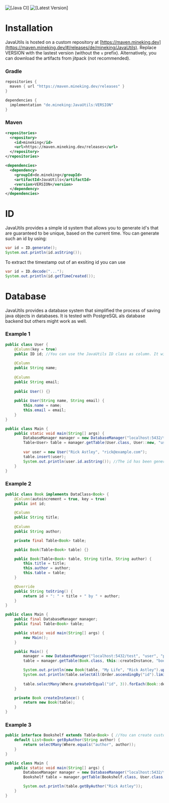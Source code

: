 ![[Java CI]](https://github.com/Utils4J/JavaUtils/actions/workflows/check.yml/badge.svg)
![[Latest Version]](https://maven.mineking.dev/api/badge/latest/releases/de/mineking/JavaUtils?prefix=v&name=Latest%20Version&color=0374b5)

# Installation

JavaUtils is hosted on a custom repository at [https://maven.mineking.dev](https://maven.mineking.dev/#/releases/de/mineking/JavaUtils). Replace VERSION with the lastest version (without the `v` prefix).
Alternatively, you can download the artifacts from jitpack (not recommended).

### Gradle

```groovy
repositories {
  maven { url "https://maven.mineking.dev/releases" }
}

dependencies {
  implementation "de.mineking:JavaUtils:VERSION"
}
```

### Maven

```xml
<repositories>
  <repository>
    <id>mineking</id>
    <url>https://maven.mineking.dev/releases</url>
  </repository>
</repositories>

<dependencies>
  <dependency>
    <groupId>de.mineking</groupId>
    <artifactId>JavaUtils</artifactId>
    <version>VERSION</version>
  </dependency>
</dependencies>
```

# ID

JavaUtils provides a simple id system that allows you to generate id's that are guaranteed to be unique, based on the current time.
You can generate such an id by using:
```java
var id = ID.generate();
System.out.println(id.asString());
```
To extract the timestamp out of an exsiting id you can use
```java
var id = ID.decode("...");
System.out.println(id.getTimeCreated());
```

# Database

JavaUtils provides a database system that simplified the process of saving java objects in databases. It is tested with PostgreSQL als database backend but others might work as well.

### Example 1
```java
public class User {
	@Column(key = true)
	public ID id; //You can use the JavaUtils ID class as column. It will automatically be generated. For custom types see TypeMapper and DatabaseManager#addMapper
    
    @Column
    public String name;
	
	@Column
    public String email;
	
	public User() {}
    
    public User(String name, String email) {
		this.name = name;
		this.email = email;
    }
}

public class Main {
	public static void main(String[] args) {
		DatabaseManager manager = new DatabaseManager("localhost:5432/test", "user", "password");
		Table<User> table = manager.getTable(User.class, User::new, "users");
		
		var user = new User("Rick Astley", "rick@example.com");
		table.insert(user);
		System.out.println(user.id.asString()); //The id has been generated automatically
    }
}
```
### Example 2

```java
public class Book implements DataClass<Book> {
	@Column(autoincrement = true, key = true)
	public int id;

	@Column
	public String title;
	
	@Column
    public String author;

	private final Table<Book> table;

	public Book(Table<Book> table) {}

	public Book(Table<Book> table, String title, String author) {
		this.title = title;
		this.author = author;
		this.table = table;
	}

	@Override
	public String toString() {
		return id + ": " + title + " by " + author;
	}
}

public class Main {
	public final DatabaseManager manager;
	public final Table<Book> table;

	public static void main(String[] args) {
		new Main();
	}

	public Main() {
		manager = new DatabaseManager("localhost:5432/test", "user", "password");
		table = manager.getTable(Book.class, this::createInstance, "books");

		System.out.println(new Book(table, "My Life", "Rick Astley").update());
		System.out.println(table.selectAll(Order.ascendingBy("id").limit(5)));
		
		table.selectMany(Where.greateOrEqual("id", 3)).forEach(Book::delete);
	}

	private Book createInstance() {
		return new Book(table);
	}
}
```

### Example 3
```java
public interface Bookshelf extends Table<Book> { //You can create custom tables
	default List<Book> getByAuthor(String author) {
		return selectMany(Where.equals("author", author));
    }
}

public class Main {
	public static void main(String[] args) {
		DatabaseManager manager = new DatabaseManager("localhost:5432/test", "user", "password");
		Bookshelf table = manager.getTable(Bookshelf.class, User.class, User::new, "books");

		System.out.println(table.getByAuthor("Rick Astley"));
	}
}
```